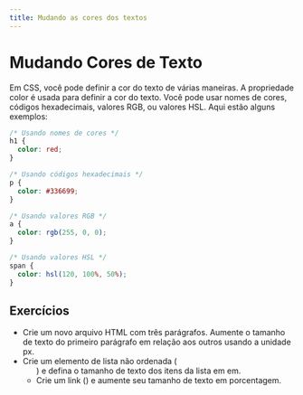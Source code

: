 ```yaml
---
title: Mudando as cores dos textos
---
```


# Mudando Cores de Texto

Em CSS, você pode definir a cor do texto de várias maneiras. A propriedade color é usada para definir a cor do texto. Você pode usar nomes de cores, códigos hexadecimais, valores RGB, ou valores HSL. Aqui estão alguns exemplos:

```css
/* Usando nomes de cores */
h1 {
  color: red;
}

/* Usando códigos hexadecimais */
p {
  color: #336699;
}

/* Usando valores RGB */
a {
  color: rgb(255, 0, 0);
}

/* Usando valores HSL */
span {
  color: hsl(120, 100%, 50%);
}
```

## Exercícios

- Crie um novo arquivo HTML com três parágrafos. Aumente o tamanho de texto do primeiro parágrafo em relação aos outros usando a unidade px.
- Crie um elemento de lista não ordenada (<ul>) e defina o tamanho de texto dos itens da lista em em.
- Crie um link (<a>) e aumente seu tamanho de texto em porcentagem.